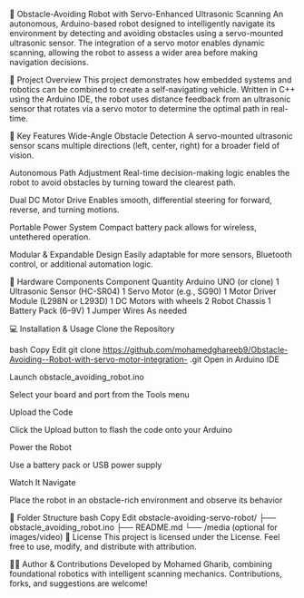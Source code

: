 🤖 Obstacle-Avoiding Robot with Servo-Enhanced Ultrasonic Scanning
An autonomous, Arduino-based robot designed to intelligently navigate its environment by detecting and avoiding obstacles using a servo-mounted ultrasonic sensor. The integration of a servo motor enables dynamic scanning, allowing the robot to assess a wider area before making navigation decisions.

🔧 Project Overview
This project demonstrates how embedded systems and robotics can be combined to create a self-navigating vehicle. Written in C++ using the Arduino IDE, the robot uses distance feedback from an ultrasonic sensor that rotates via a servo motor to determine the optimal path in real-time.

🎯 Key Features
Wide-Angle Obstacle Detection
A servo-mounted ultrasonic sensor scans multiple directions (left, center, right) for a broader field of vision.

Autonomous Path Adjustment
Real-time decision-making logic enables the robot to avoid obstacles by turning toward the clearest path.

Dual DC Motor Drive
Enables smooth, differential steering for forward, reverse, and turning motions.

Portable Power System
Compact battery pack allows for wireless, untethered operation.

Modular & Expandable Design
Easily adaptable for more sensors, Bluetooth control, or additional automation logic.

🧰 Hardware Components
Component	Quantity
Arduino UNO (or clone)	1
Ultrasonic Sensor (HC-SR04)	1
Servo Motor (e.g., SG90)	1
Motor Driver Module (L298N or L293D)	1
DC Motors with wheels	2
Robot Chassis	1
Battery Pack (6–9V)	1
Jumper Wires	As needed

💻 Installation & Usage
Clone the Repository

bash
Copy
Edit
git clone https://github.com/mohamedghareeb9/Obstacle-Avoiding--Robot-with-servo-motor-integration-
.git
Open in Arduino IDE

Launch obstacle_avoiding_robot.ino

Select your board and port from the Tools menu

Upload the Code

Click the Upload button to flash the code onto your Arduino

Power the Robot

Use a battery pack or USB power supply

Watch It Navigate

Place the robot in an obstacle-rich environment and observe its behavior

📁 Folder Structure
bash
Copy
Edit
obstacle-avoiding-servo-robot/
├── obstacle_avoiding_robot.ino
├── README.md
└── /media (optional for images/video)
📜 License
This project is licensed under the  License.
Feel free to use, modify, and distribute with attribution.

🙋‍♂️ Author & Contributions
Developed by Mohamed Gharib, combining foundational robotics with intelligent scanning mechanics.
Contributions, forks, and suggestions are welcome!
